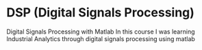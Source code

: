 # DSP (Digital Signals Processing)
Digital Signals Processing with Matlab
In this course I was learning Industrial Analytics through digital signals processing using matlab
